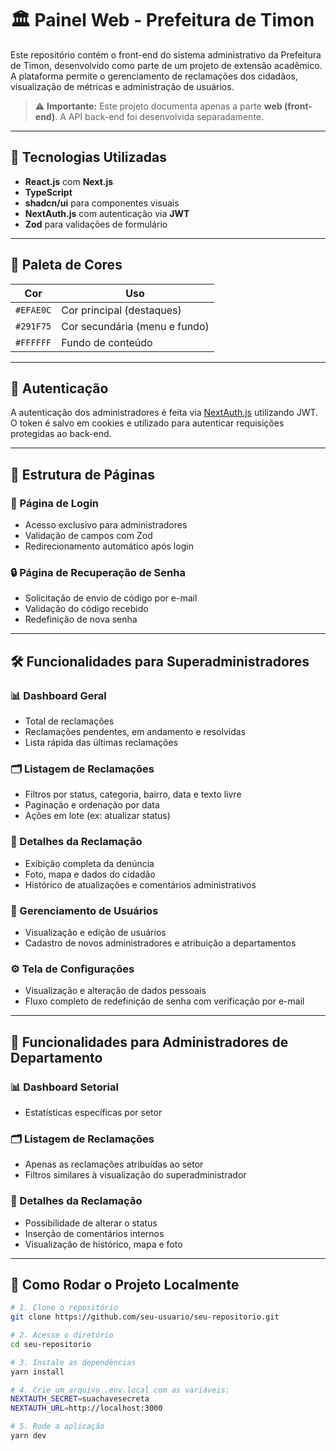 # 🏛️ Painel Web - Prefeitura de Timon

Este repositório contém o front-end do sistema administrativo da Prefeitura de Timon, desenvolvido como parte de um projeto de extensão acadêmico. A plataforma permite o gerenciamento de reclamações dos cidadãos, visualização de métricas e administração de usuários.

> ⚠️ **Importante:** Este projeto documenta apenas a parte **web (front-end)**. A API back-end foi desenvolvida separadamente.

---

## 🚀 Tecnologias Utilizadas

- **React.js** com **Next.js**
- **TypeScript**
- **shadcn/ui** para componentes visuais
- **NextAuth.js** com autenticação via **JWT**
- **Zod** para validações de formulário

---

## 🎨 Paleta de Cores

| Cor         | Uso                          |
|-------------|------------------------------|
| `#EFAE0C`   | Cor principal (destaques)     |
| `#291F75`   | Cor secundária (menu e fundo) |
| `#FFFFFF`   | Fundo de conteúdo             |

---

## 🔐 Autenticação

A autenticação dos administradores é feita via [NextAuth.js](https://next-auth.js.org/) utilizando JWT. O token é salvo em cookies e utilizado para autenticar requisições protegidas ao back-end.

---

## 🧩 Estrutura de Páginas

### 🔑 Página de Login

- Acesso exclusivo para administradores
- Validação de campos com Zod
- Redirecionamento automático após login

### 🔒 Página de Recuperação de Senha

- Solicitação de envio de código por e-mail
- Validação do código recebido
- Redefinição de nova senha

---

## 🛠️ Funcionalidades para Superadministradores

### 📊 Dashboard Geral

- Total de reclamações
- Reclamações pendentes, em andamento e resolvidas
- Lista rápida das últimas reclamações

### 🗂️ Listagem de Reclamações

- Filtros por status, categoria, bairro, data e texto livre
- Paginação e ordenação por data
- Ações em lote (ex: atualizar status)

### 📝 Detalhes da Reclamação

- Exibição completa da denúncia
- Foto, mapa e dados do cidadão
- Histórico de atualizações e comentários administrativos

### 👥 Gerenciamento de Usuários

- Visualização e edição de usuários
- Cadastro de novos administradores e atribuição a departamentos

### ⚙️ Tela de Configurações

- Visualização e alteração de dados pessoais
- Fluxo completo de redefinição de senha com verificação por e-mail

---

## 💼 Funcionalidades para Administradores de Departamento

### 📊 Dashboard Setorial

- Estatísticas específicas por setor

### 🗂️ Listagem de Reclamações

- Apenas as reclamações atribuídas ao setor
- Filtros similares à visualização do superadministrador

### 📝 Detalhes da Reclamação

- Possibilidade de alterar o status
- Inserção de comentários internos
- Visualização de histórico, mapa e foto

---

## 🧪 Como Rodar o Projeto Localmente

```bash
# 1. Clone o repositório
git clone https://github.com/seu-usuario/seu-repositorio.git

# 2. Acesse o diretório
cd seu-repositorio

# 3. Instale as dependências
yarn install

# 4. Crie um arquivo .env.local com as variáveis:
NEXTAUTH_SECRET=suachavesecreta
NEXTAUTH_URL=http://localhost:3000

# 5. Rode a aplicação
yarn dev
